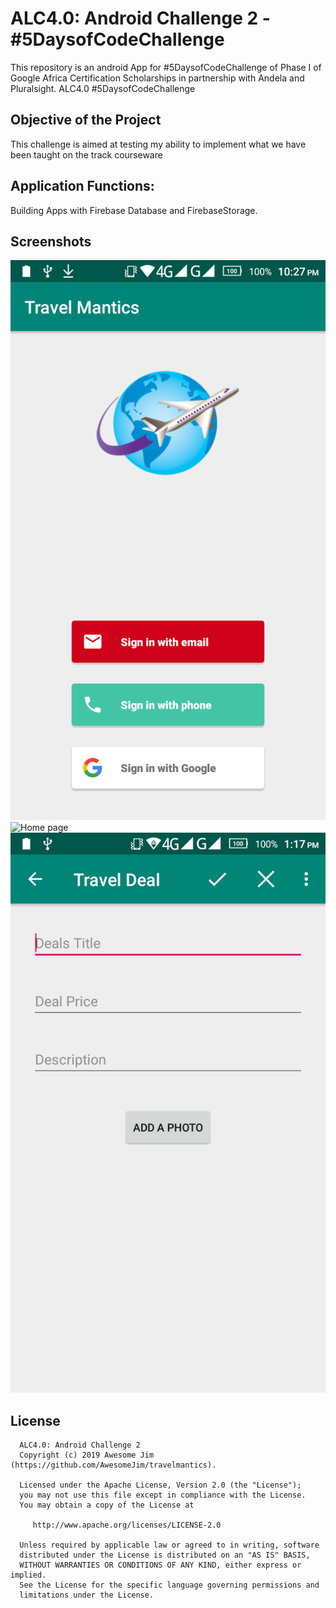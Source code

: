 # ALC4.0: Android Challenge 2 - #5DaysofCodeChallenge
This repository is an android App for  #5DaysofCodeChallenge  of Phase I of Google Africa Certification Scholarships in partnership with Andela and Pluralsight. 
ALC4.0  #5DaysofCodeChallenge

Objective of the Project 
---------------
This challenge is aimed at testing my ability to implement what we have been taught on the track courseware

Application Functions:
--------------
Building Apps with Firebase Database and FirebaseStorage. 

Screenshots
------------
![Login Page](Screenshots/login.png "Login Page" )  ![Home page](Screenshots/home.png"Home" )   ![Add Deal](Screenshots/adddeal.png "Add Deal" ) 


License
--------

      ALC4.0: Android Challenge 2 
      Copyright (c) 2019 Awesome Jim (https://github.com/AwesomeJim/travelmantics).

      Licensed under the Apache License, Version 2.0 (the "License");
      you may not use this file except in compliance with the License.
      You may obtain a copy of the License at

         http://www.apache.org/licenses/LICENSE-2.0

      Unless required by applicable law or agreed to in writing, software
      distributed under the License is distributed on an "AS IS" BASIS,
      WITHOUT WARRANTIES OR CONDITIONS OF ANY KIND, either express or implied.
      See the License for the specific language governing permissions and
      limitations under the License.